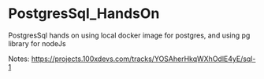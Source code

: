 # PostgresSql_HandsOn
PostgresSql hands on using local docker image for postgres, and using pg library for nodeJs

Notes: https://projects.100xdevs.com/tracks/YOSAherHkqWXhOdlE4yE/sql-1
